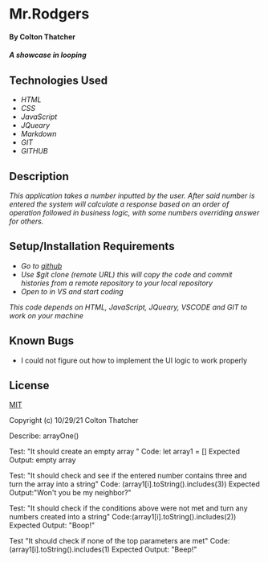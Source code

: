 # Mr.Rodgers

#### By Colton Thatcher

#### _A showcase in looping_

## Technologies Used

* _HTML_
* _CSS_
* _JavaScript_
* _JQueary_
* _Markdown_
* _GIT_
* _GITHUB_


## Description

_This application takes a number inputted by the user. After said number is entered the system will calculate a response based on an order of operation followed in business logic, with some numbers overriding answer for others._

## Setup/Installation Requirements

* _Go to [github](https://github.com/Coltthatcher/Mr-Rodgers)_
* _Use $git clone (remote URL) this will copy the code and commit histories from a remote repository to your local repository_
* _Open to in VS and start coding_


_This code depends on HTML, JavaScript, JQueary, VSCODE and GIT to work on your machine_

## Known Bugs

* I could not figure out how to implement the UI logic to work properly 


## License

[MIT](https://en.wikipedia.org/wiki/MIT_License)

Copyright (c) 10/29/21 Colton Thatcher


Describe: arrayOne()

Test: "It should create an empty array "
Code: let array1 = []
Expected Output: empty array

Test: "It should check and see if the entered number contains three and turn the array into a string"
Code: (array1[i].toString().includes(3))
Expected Output:"Won't you be my neighbor?"

Test: "It should check if the conditions above were not met and turn any numbers created into a string"
Code:(array1[i].toString().includes(2))
Expected Output: "Boop!"

Test "It should check if none of the top parameters are met"
Code:(array1[i].toString().includes(1)
Expected Output: "Beep!" 
